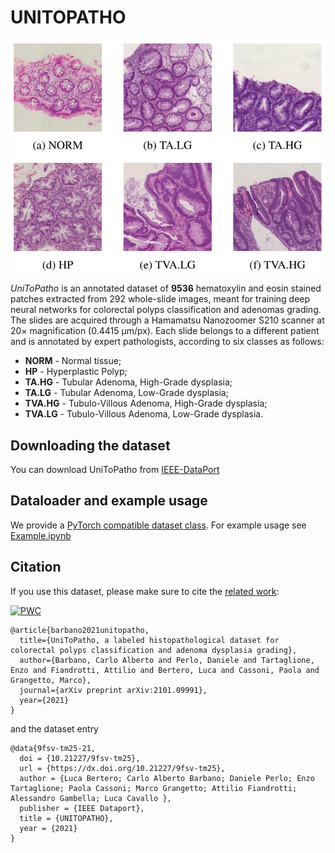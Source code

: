 # UNITOPATHO

![UniToPatho](assets/unitopatho.png)

*UniToPatho* is an annotated dataset of **9536** hematoxylin and eosin stained patches extracted from 292 whole-slide images, meant for training deep neural networks for colorectal polyps classification and adenomas grading. The slides are acquired through a Hamamatsu Nanozoomer S210 scanner at 20× magnification (0.4415 μm/px). Each slide belongs to a different patient and is annotated by expert pathologists, according to six classes as follows:


- **NORM** - Normal tissue;
- **HP** - Hyperplastic Polyp;
- **TA.HG** - Tubular Adenoma, High-Grade dysplasia;
- **TA.LG** - Tubular Adenoma, Low-Grade dysplasia;
- **TVA.HG** - Tubulo-Villous Adenoma, High-Grade dysplasia;
- **TVA.LG** - Tubulo-Villous Adenoma, Low-Grade dysplasia.


## Downloading the dataset

You can download UniToPatho from [IEEE-DataPort](https://ieee-dataport.org/open-access/unitopatho)

## Dataloader and example usage

We provide a [PyTorch compatible dataset class](/unitopatho.py).
For example usage see [Example.ipynb](/Example.ipynb)

## Citation

If you use this dataset, please make sure to cite the [related work](https://arxiv.org/abs/2101.09991):

[![PWC](https://img.shields.io/endpoint.svg?url=https://paperswithcode.com/badge/unitopatho-a-labeled-histopathological/on-unitopatho)](https://paperswithcode.com/sota/on-unitopatho?p=unitopatho-a-labeled-histopathological)

```
@article{barbano2021unitopatho,
  title={UniToPatho, a labeled histopathological dataset for colorectal polyps classification and adenoma dysplasia grading},
  author={Barbano, Carlo Alberto and Perlo, Daniele and Tartaglione, Enzo and Fiandrotti, Attilio and Bertero, Luca and Cassoni, Paola and Grangetto, Marco},
  journal={arXiv preprint arXiv:2101.09991},
  year={2021}
}
```

and the dataset entry

```
@data{9fsv-tm25-21,
  doi = {10.21227/9fsv-tm25},
  url = {https://dx.doi.org/10.21227/9fsv-tm25},
  author = {Luca Bertero; Carlo Alberto Barbano; Daniele Perlo; Enzo Tartaglione; Paola Cassoni; Marco Grangetto; Attilio Fiandrotti; Alessandro Gambella; Luca Cavallo },
  publisher = {IEEE Dataport},
  title = {UNITOPATHO},
  year = {2021}
}
```
